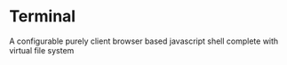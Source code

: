 # Terminal
A configurable purely client browser based javascript shell complete with virtual file system
